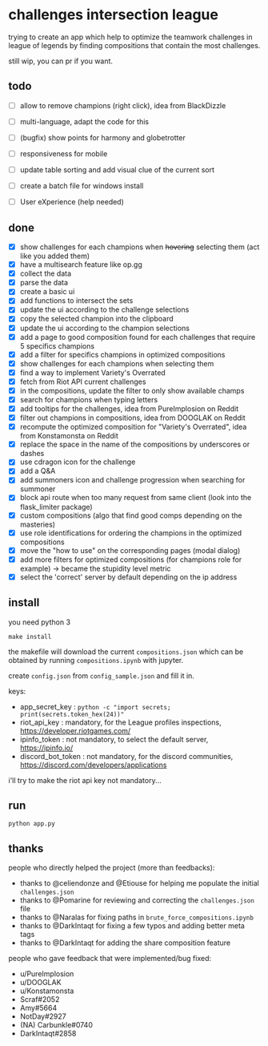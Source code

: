 # challenges intersection league

trying to create an app which help to optimize the teamwork challenges in league of legends by finding compositions that contain the most challenges.

still wip, you can pr if you want.

## todo
- [ ] allow to remove champions (right click), idea from BlackDizzle 
- [ ] multi-language, adapt the code for this
- [ ] (bugfix) show points for harmony and globetrotter
- [ ] responsiveness for mobile
- [ ] update table sorting and add visual clue of the current sort
- [ ] create a batch file for windows install
- [ ] User eXperience (help needed)


## done
- [x] show challenges for each champions when ~~hovering~~ selecting them (act like you added them)
- [x] have a multisearch feature like op.gg
- [x] collect the data
- [x] parse the data
- [x] create a basic ui
- [x] add functions to intersect the sets
- [x] update the ui according to the challenge selections
- [x] copy the selected champion into the clipboard
- [x] update the ui according to the champion selections
- [x] add a page to good composition found for each challenges that require 5 specifics champions
- [x] add a filter for specifics champions in optimized compositions
- [x] show challenges for each champions when selecting them 
- [x] find a way to implement Variety's Overrated
- [x] fetch from Riot API current challenges
- [x] in the compositions, update the filter to only show available champs
- [x] search for champions when typing letters
- [x] add tooltips for the challenges, idea from PureImplosion on Reddit
- [x] filter out champions in compositions, idea from DOOGLAK on Reddit
- [x] recompute the optimized composition for "Variety's Overrated", idea from Konstamonsta on Reddit
- [x] replace the space in the name of the compositions by underscores or dashes
- [x] use cdragon icon for the challenge
- [x] add a Q&A
- [x] add summoners icon and challenge progression when searching for summoner
- [x] block api route when too many request from same client (look into the flask_limiter package)
- [x] custom compositions (algo that find good comps depending on the masteries)
- [x] use role identifications for ordering the champions in the optimized compositions
- [x] move the "how to use" on the corresponding pages (modal dialog)
- [x] add more filters for optimized compositions (for champions role for example) -> became the stupidity level metric
- [x] select the 'correct' server by default depending on the ip address

## install
you need python 3

```
make install
```

the makefile will download the current `compositions.json` which can be obtained by running `compositions.ipynb` with jupyter.

create `config.json` from `config_sample.json` and fill it in.

keys:
- app_secret_key : `python -c "import secrets; print(secrets.token_hex(24))"`
- riot_api_key : mandatory, for the League profiles inspections, https://developer.riotgames.com/
- ipinfo_token : not mandatory, to select the default server, https://ipinfo.io/
- discord_bot_token : not mandatory, for the discord communities, https://discord.com/developers/applications

i'll try to make the riot api key not mandatory...

## run
```
python app.py
```

## thanks

people who directly helped the project (more than feedbacks):

- thanks to @celiendonze and @Etiouse for helping me populate the initial `challenges.json`
- thanks to @Pomarine for reviewing and correcting the `challenges.json` file
- thanks to @Naralas for fixing paths in `brute_force_compositions.ipynb`
- thanks to @DarkIntaqt for fixing a few typos and adding better meta tags
- thanks to @DarkIntaqt for adding the share composition feature

people who gave feedback that were implemented/bug fixed:

- u/PureImplosion
- u/DOOGLAK
- u/Konstamonsta
- Scraf#2052
- Amy#5664
- NotDay#2927
- (NA) Carbunkle#0740
- DarkIntaqt#2858
